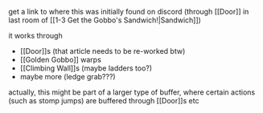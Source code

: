 get a link to where this was initially found on discord (through [[Door]] in last room of [[1-3 Get the Gobbo's Sandwich!|Sandwich]])

it works through
- [[Door]]s (that article needs to be re-worked btw)
- [[Golden Gobbo]] warps
- [[Climbing Wall]]s (maybe ladders too?)
- maybe more (ledge grab???)

actually, this might be part of a larger type of buffer, where certain actions (such as stomp jumps) are buffered through [[Door]]s etc